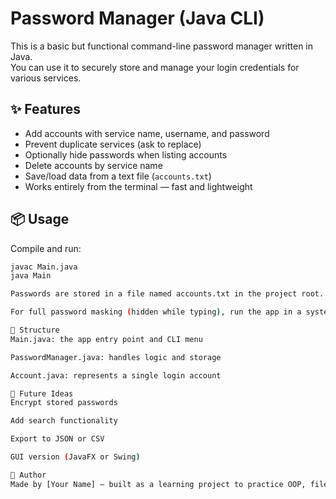 # Password Manager (Java CLI)

This is a basic but functional command-line password manager written in Java.  
You can use it to securely store and manage your login credentials for various services.

## ✨ Features

- Add accounts with service name, username, and password
- Prevent duplicate services (ask to replace)
- Optionally hide passwords when listing accounts
- Delete accounts by service name
- Save/load data from a text file (`accounts.txt`)
- Works entirely from the terminal — fast and lightweight

## 📦 Usage

Compile and run:

```bash
javac Main.java
java Main

Passwords are stored in a file named accounts.txt in the project root.

For full password masking (hidden while typing), run the app in a system terminal (not IntelliJ).

📁 Structure
Main.java: the app entry point and CLI menu

PasswordManager.java: handles logic and storage

Account.java: represents a single login account

🚀 Future Ideas
Encrypt stored passwords

Add search functionality

Export to JSON or CSV

GUI version (JavaFX or Swing)

👤 Author
Made by [Your Name] — built as a learning project to practice OOP, file I/O, and clean Java.
